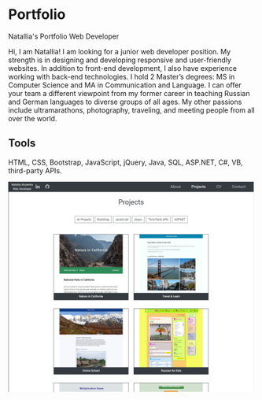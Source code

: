 # Portfolio
Natallia's Portfolio Web Developer
<p>Hi, I am Natallia! I am looking for a junior web developer position. My strength is in designing and developing responsive and user-friendly websites. In addition to front-end development, I also have experience working with back-end technologies. I hold 2 Master’s degrees: MS in Computer Science and MA in Communication and Language. I can offer your team a different viewpoint from my former career in teaching Russian and German languages to diverse groups of all ages. My other passions include ultramarathons, photography, traveling, and meeting people from all over the world.

<h2>Tools</h2>
<p>HTML, CSS, Bootstrap, JavaScript, jQuery, Java, SQL, ASP.NET, C#, VB, third-party APIs.</p>
<img src="Portfolio.PNG" width="500px">
